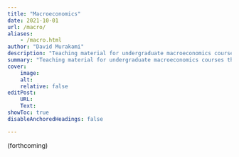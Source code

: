 ```yaml
---
title: "Macroeconomics" 
date: 2021-10-01
url: /macro/
aliases:
    - /macro.html
author: "David Murakami"
description: "Teaching material for undergraduate macroeconomics courses that I have taught or undertaken." 
summary: "Teaching material for undergraduate macroeconomics courses that I have taught or undertaken." 
cover:
    image:
    alt:
    relative: false
editPost:
    URL:
    Text:
showToc: true
disableAnchoredHeadings: false

---
```

 (forthcoming)
